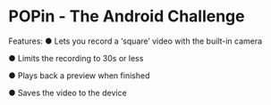 # POPin - The Android Challenge

Features: 
● Lets you record a ‘square’ video with the built-in camera

● Limits the recording to 30s or less

● Plays back a preview when finished

● Saves the video to the device
